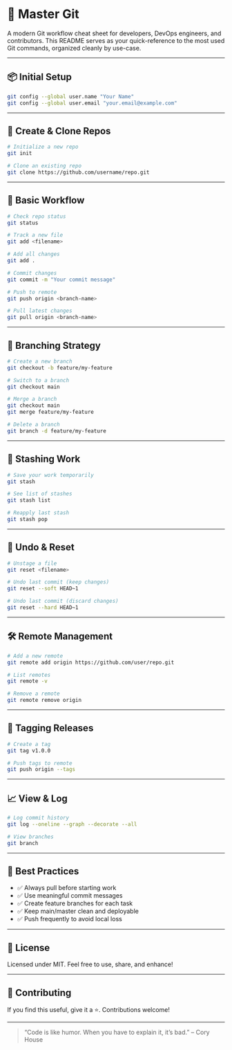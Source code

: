 # 🚀 Master Git 

A modern Git workflow cheat sheet for developers, DevOps engineers, and contributors. This README serves as your quick-reference to the most used Git commands, organized cleanly by use-case.

---

## 📦 Initial Setup

```bash
git config --global user.name "Your Name"
git config --global user.email "your.email@example.com"
```

---

## 🧱 Create & Clone Repos

```bash
# Initialize a new repo
git init

# Clone an existing repo
git clone https://github.com/username/repo.git
```

---

## 📂 Basic Workflow

```bash
# Check repo status
git status

# Track a new file
git add <filename>

# Add all changes
git add .

# Commit changes
git commit -m "Your commit message"

# Push to remote
git push origin <branch-name>

# Pull latest changes
git pull origin <branch-name>
```

---

## 🌿 Branching Strategy

```bash
# Create a new branch
git checkout -b feature/my-feature

# Switch to a branch
git checkout main

# Merge a branch
git checkout main
git merge feature/my-feature

# Delete a branch
git branch -d feature/my-feature
```

---

## 🧠 Stashing Work

```bash
# Save your work temporarily
git stash

# See list of stashes
git stash list

# Reapply last stash
git stash pop
```

---

## 🧼 Undo & Reset

```bash
# Unstage a file
git reset <filename>

# Undo last commit (keep changes)
git reset --soft HEAD~1

# Undo last commit (discard changes)
git reset --hard HEAD~1
```

---

## 🛠️ Remote Management

```bash
# Add a new remote
git remote add origin https://github.com/user/repo.git

# List remotes
git remote -v

# Remove a remote
git remote remove origin
```

---

## 🎯 Tagging Releases

```bash
# Create a tag
git tag v1.0.0

# Push tags to remote
git push origin --tags
```

---

## 📈 View & Log

```bash
# Log commit history
git log --oneline --graph --decorate --all

# View branches
git branch
```

---

## 🧪 Best Practices

- ✅ Always pull before starting work
- ✅ Use meaningful commit messages
- ✅ Create feature branches for each task
- ✅ Keep main/master clean and deployable
- ✅ Push frequently to avoid local loss

---

## 📄 License

Licensed under MIT. Feel free to use, share, and enhance!

---

## 🤝 Contributing

If you find this useful, give it a ⭐. Contributions welcome!

---

> “Code is like humor. When you have to explain it, it’s bad.” – Cory House
